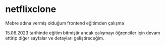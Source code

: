 # netflixclone
Mebre adına vermiş olduğum frontend eğitimden çalışma

15.06.2023 tarihinde eğitim bitmiştir ancak çalışmayı öğrenciler için devam ettirip diğer sayfalar ve detayları geliştireceğim.
